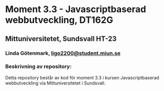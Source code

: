 
# Moment 3.3 - Javascriptbaserad webbutveckling, DT162G
## Mittuniversitetet, Sundsvall HT-23
### Linda Götenmark, ligo2200@student.miun.se

### Beskrivning av repository:
Detta repository består av kod för moment 3.3 i kursen Javascriptbaserad webbutveckling via Mittuniversitetet i Sundsvall.